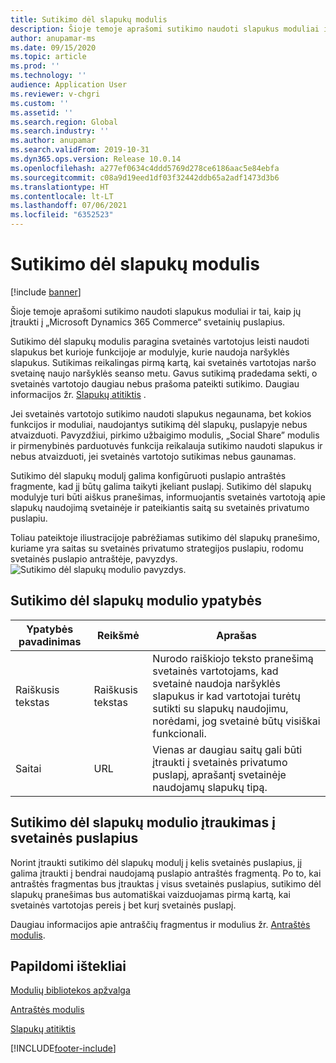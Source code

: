 ```yaml
---
title: Sutikimo dėl slapukų modulis
description: Šioje temoje aprašomi sutikimo naudoti slapukus moduliai ir tai, kaip jų įtraukti į „Microsoft Dynamics 365 Commerce“ svetainių puslapius.
author: anupamar-ms
ms.date: 09/15/2020
ms.topic: article
ms.prod: ''
ms.technology: ''
audience: Application User
ms.reviewer: v-chgri
ms.custom: ''
ms.assetid: ''
ms.search.region: Global
ms.search.industry: ''
ms.author: anupamar
ms.search.validFrom: 2019-10-31
ms.dyn365.ops.version: Release 10.0.14
ms.openlocfilehash: a277ef0634c4ddd5769d278ce6186aac5e84ebfa
ms.sourcegitcommit: c08a9d19eed1df03f32442ddb65a2adf1473d3b6
ms.translationtype: HT
ms.contentlocale: lt-LT
ms.lasthandoff: 07/06/2021
ms.locfileid: "6352523"
---
```

# <a name="cookie-consent-module"></a>Sutikimo dėl slapukų modulis

[!include [banner](includes/banner.md)]

Šioje temoje aprašomi sutikimo naudoti slapukus moduliai ir tai, kaip jų įtraukti į „Microsoft Dynamics 365 Commerce“ svetainių puslapius.

Sutikimo dėl slapukų modulis paragina svetainės vartotojus leisti naudoti slapukus bet kurioje funkcijoje ar modulyje, kurie naudoja naršyklės slapukus. Sutikimas reikalingas pirmą kartą, kai svetainės vartotojas naršo svetainę naujo naršyklės seanso metu. Gavus sutikimą pradedama sekti, o svetainės vartotojo daugiau nebus prašoma pateikti sutikimo. Daugiau informacijos žr. [Slapukų atitiktis](cookie-compliance.md) .

Jei svetainės vartotojo sutikimo naudoti slapukus negaunama, bet kokios funkcijos ir moduliai, naudojantys sutikimą dėl slapukų, puslapyje nebus atvaizduoti. Pavyzdžiui, pirkimo užbaigimo modulis, „Social Share” modulis ir pirmenybinės parduotuvės funkcija reikalauja sutikimo naudoti slapukus ir nebus atvaizduoti, jei svetainės vartotojo sutikimas nebus gaunamas. 

Sutikimo dėl slapukų modulį galima konfigūruoti puslapio antraštės fragmente, kad jį būtų galima taikyti įkeliant puslapį. Sutikimo dėl slapukų modulyje turi būti aiškus pranešimas, informuojantis svetainės vartotoją apie slapukų naudojimą svetainėje ir pateikiantis saitą su svetainės privatumo puslapiu.

Toliau pateiktoje iliustracijoje pabrėžiamas sutikimo dėl slapukų pranešimo, kuriame yra saitas su svetainės privatumo strategijos puslapiu, rodomu svetainės puslapio antraštėje, pavyzdys.
![Sutikimo dėl slapukų modulio pavyzdys.](./media/ecommerce-cookieconsent.png)

## <a name="cookie-consent-module-properties"></a>Sutikimo dėl slapukų modulio ypatybės

| Ypatybės pavadinimas             | Reikšmė                 | Aprašas |
|---------------------------|-----------------------|-------------|
| Raiškusis tekstas                  | Raiškusis tekstas | Nurodo raiškiojo teksto pranešimą svetainės vartotojams, kad svetainė naudoja naršyklės slapukus ir kad vartotojai turėtų sutikti su slapukų naudojimu, norėdami, jog svetainė būtų visiškai funkcionali. |
| Saitai | URL | Vienas ar daugiau saitų gali būti įtraukti į svetainės privatumo puslapį, aprašantį svetainėje naudojamų slapukų tipą. |

## <a name="add-a-cookie-consent-module-to-site-pages"></a>Sutikimo dėl slapukų modulio įtraukimas į svetainės puslapius

Norint įtraukti sutikimo dėl slapukų modulį į kelis svetainės puslapius, jį galima įtraukti į bendrai naudojamą puslapio antraštės fragmentą. Po to, kai antraštės fragmentas bus įtrauktas į visus svetainės puslapius, sutikimo dėl slapukų pranešimas bus automatiškai vaizduojamas pirmą kartą, kai svetainės vartotojas pereis į bet kurį svetainės puslapį.

Daugiau informacijos apie antraščių fragmentus ir modulius žr. [Antraštės modulis](author-header-module.md).

## <a name="additional-resources"></a>Papildomi ištekliai

[Modulių bibliotekos apžvalga](starter-kit-overview.md)

[Antraštės modulis](author-header-module.md) 

[Slapukų atitiktis](cookie-compliance.md)


[!INCLUDE[footer-include](../includes/footer-banner.md)]